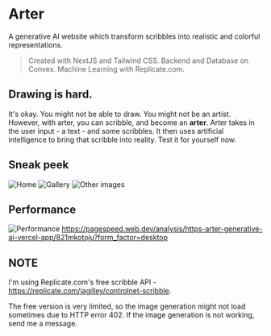 # Arter
A generative AI website which transform scribbles into realistic and colorful representations.

> Created with NextJS and Tailwind CSS. Backend and Database on Convex. Machine Learning with Replicate.com. 

## Drawing is hard.
It's okay. You might not be able to draw. You might not be an artist. However, with arter, you can scribble, and become an **arter**.
Arter takes in the user input - a text - and some scribbles. It then uses artificial intelligence to bring that scribble into reality. 
Test it for yourself now.

## Sneak peek
![Home](https://i.imgur.com/2sJSO9i.png)
![Gallery](https://i.imgur.com/qS5LqqV.png)
![Other images](https://i.imgur.com/0YrXo1L.png)

## Performance
![Performance](https://i.imgur.com/5zlKwM0.png)
https://pagespeed.web.dev/analysis/https-arter-generative-ai-vercel-app/821mkotoju?form_factor=desktop

## NOTE
I'm using Replicate.com's free scribble API - https://replicate.com/jagilley/controlnet-scribble.

The free version is very limited, so the image generation might not load sometimes due to HTTP error 402. 
If the image generation is not working, send me a message.
